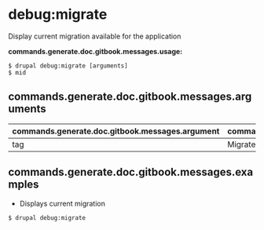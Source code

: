 # debug:migrate
Display current migration available for the application

**commands.generate.doc.gitbook.messages.usage:**
```
$ drupal debug:migrate [arguments]
$ mid  
```

## commands.generate.doc.gitbook.messages.arguments
commands.generate.doc.gitbook.messages.argument | commands.generate.doc.gitbook.messages.details
---------|-------------
tag | Migrate tag

## commands.generate.doc.gitbook.messages.examples
* Displays current migration
```
$ drupal debug:migrate

```
